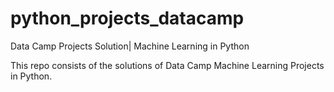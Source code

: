 # python_projects_datacamp
Data Camp Projects Solution| Machine Learning in Python

This repo consists of the solutions of Data Camp Machine Learning Projects in Python.
